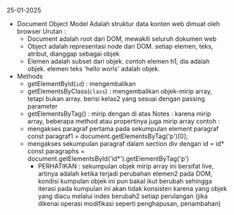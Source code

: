 25-01-2025

- Document Object Model
  Adalah struktur data konten web dimuat oleh browser
  Urutan :
  - Document
    adalah root dari DOM, mewakili seluruh dokumen web
  - Object
    adalah representasi node dari DOM. setiap elemen, teks, atribut, dianggap sebagai objek
  - Elemen
    adalah subset dari objek. contoh elemen h1, dia adalah objek. elemen teks 'hello worls' adalah objek.
- Methods
  - getElementById(`id`) : mengembalikan
  - getElementsByClass(`class`) : mengembalikan objek-mirip array, tetapi bukan array. berisi kelas2 yang sesuai dengan passing parameter
  - getElementsByTag() : mirip dengan di atas
    Notes : karena mirip array, beberapa method atau propertinya juga mirip array
    contoh :
  - mengakses paragraf pertama pada sekumpulan element paragraf
    const paragraf1 = document.getElementsByTag('p')[0];
  - mengakses sekumpulan paragraf dalam section div dengan id = id*
    const paragraphs = document.getElementsById('id*').getElementByTag('p')
    - PERHATIKAN :
      sekumpulan objek mirip array ini bersifat live, artinya adalah ketika terjadi perubahan elemen2 pada DOM, kondisi kumpulan objek ini pun bakal ikut berubah sehingga iterasi pada kumpulan ini akan tidak konsisten karena yang objek yang diacu melalui index berubah2 setiap perulangan (jika dikenai operasi modifikasi seperti penghapusan, penambahan)
